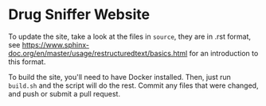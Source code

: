 # Drug Sniffer Website

To update the site, take a look at the files in `source`, they are in .rst
format, see
<https://www.sphinx-doc.org/en/master/usage/restructuredtext/basics.html> for
an introduction to this format.

To build the site, you'll need to have Docker installed. Then, just run
`build.sh` and the script will do the rest. Commit any files that were changed,
and push or submit a pull request.
